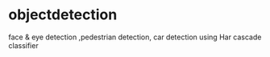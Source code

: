 # objectdetection
face &amp; eye detection ,pedestrian detection, car detection using Har cascade classifier
